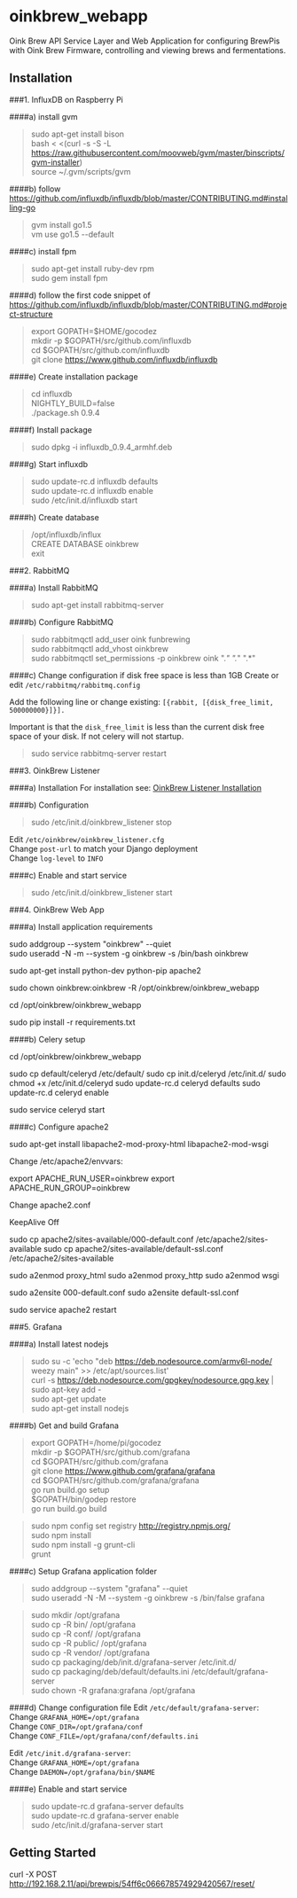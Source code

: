 # oinkbrew_webapp
Oink Brew API Service Layer and Web Application for configuring BrewPis with Oink Brew Firmware, controlling and viewing brews and fermentations.


## Installation

###1. InfluxDB on Raspberry Pi  
  
####a) install gvm
> sudo apt-get install bison  
> bash < <(curl -s -S -L https://raw.githubusercontent.com/moovweb/gvm/master/binscripts/gvm-installer)  
> source ~/.gvm/scripts/gvm  

####b) follow https://github.com/influxdb/influxdb/blob/master/CONTRIBUTING.md#installing-go
> gvm install go1.5  
> vm use go1.5 --default  

####c) install fpm
> sudo apt-get install ruby-dev rpm  
> sudo gem install fpm  

####d) follow the first code snippet of https://github.com/influxdb/influxdb/blob/master/CONTRIBUTING.md#project-structure
> export GOPATH=$HOME/gocodez  
> mkdir -p $GOPATH/src/github.com/influxdb  
> cd $GOPATH/src/github.com/influxdb  
> git clone https://www.github.com/influxdb/influxdb
  
####e) Create installation package
> cd influxdb  
> NIGHTLY_BUILD=false  
> ./package.sh 0.9.4

####f) Install package
> sudo dpkg -i influxdb_0.9.4_armhf.deb  

####g) Start influxdb
> sudo update-rc.d influxdb defaults  
> sudo update-rc.d influxdb enable  
> sudo /etc/init.d/influxdb start  

####h) Create database
> /opt/influxdb/influx  
> CREATE DATABASE oinkbrew  
> exit  

###2. RabbitMQ

####a) Install RabbitMQ
> sudo apt-get install rabbitmq-server  

####b) Configure RabbitMQ
> sudo rabbitmqctl add_user oink funbrewing  
> sudo rabbitmqctl add_vhost oinkbrew  
> sudo rabbitmqctl set_permissions -p oinkbrew oink ".*" ".*" ".*"  

####c) Change configuration if disk free space is less than 1GB
Create or edit `/etc/rabbitmq/rabbitmq.config`  
  
Add the following line or change existing: `[{rabbit, [{disk_free_limit, 500000000}]}].`

Important is that the `disk_free_limit` is less than the current disk free space of your disk.
If not celery will not startup.

> sudo service rabbitmq-server restart  

###3. OinkBrew Listener

####a) Installation
For installation see: [OinkBrew Listener Installation](https://github.com/thomast74/oinkbrew_listener/blob/master/README.md)    

####b) Configuration
> sudo /etc/init.d/oinkbrew_listener stop  
  
Edit `/etc/oinkbrew/oinkbrew_listener.cfg`  
    Change `post-url` to match your Django deployment  
    Change `log-level` to `INFO`  

####c) Enable and start service
> sudo /etc/init.d/oinkbrew_listener start  

###4. OinkBrew Web App

####a) Install application requirements


sudo addgroup --system "oinkbrew" --quiet  
sudo useradd -N -m --system -g oinkbrew -s /bin/bash oinkbrew  

sudo apt-get install python-dev python-pip apache2  

sudo chown oinkbrew:oinkbrew -R /opt/oinkbrew/oinkbrew_webapp

cd /opt/oinkbrew/oinkbrew_webapp

sudo pip install -r requirements.txt

####b) Celery setup
  
cd /opt/oinkbrew/oinkbrew_webapp

sudo cp default/celeryd /etc/default/
sudo cp init.d/celeryd /etc/init.d/
sudo chmod +x /etc/init.d/celeryd
sudo update-rc.d celeryd defaults
sudo update-rc.d celeryd enable

sudo service celeryd start

####c) Configure apache2

sudo apt-get install libapache2-mod-proxy-html libapache2-mod-wsgi  

Change /etc/apache2/envvars:

export APACHE_RUN_USER=oinkbrew
export APACHE_RUN_GROUP=oinkbrew

Change apache2.conf

KeepAlive Off


sudo cp apache2/sites-available/000-default.conf /etc/apache2/sites-available
sudo cp apache2/sites-available/default-ssl.conf /etc/apache2/sites-available

sudo a2enmod proxy_html
sudo a2enmod proxy_http
sudo a2enmod wsgi

sudo a2ensite 000-default.conf
sudo a2ensite default-ssl.conf

sudo service apache2 restart


###5. Grafana

####a) Install latest nodejs
> sudo su -c 'echo "deb https://deb.nodesource.com/armv6l-node/ weezy main" >> /etc/apt/sources.list'  
> curl -s https://deb.nodesource.com/gpgkey/nodesource.gpg.key | sudo apt-key add -  
> sudo apt-get update  
> sudo apt-get install nodejs  

####b) Get and build Grafana
> export GOPATH=/home/pi/gocodez  
> mkdir -p $GOPATH/src/github.com/grafana  
> cd $GOPATH/src/github.com/grafana  
> git clone https://www.github.com/grafana/grafana  
> cd $GOPATH/src/github.com/grafana/grafana  
> go run build.go setup  
> $GOPATH/bin/godep restore  
> go run build.go build  
  
> sudo npm config set registry http://registry.npmjs.org/  
> sudo npm install  
> sudo npm install -g grunt-cli  
> grunt  

####c) Setup Grafana application folder
> sudo addgroup --system "grafana" --quiet  
> sudo useradd -N -M --system -g oinkbrew -s /bin/false grafana  

> sudo mkdir /opt/grafana  
> sudo cp -R bin/ /opt/grafana  
> sudo cp -R conf/ /opt/grafana  
> sudo cp -R public/ /opt/grafana  
> sudo cp -R vendor/ /opt/grafana  
> sudo cp packaging/deb/init.d/grafana-server /etc/init.d/  
> sudo cp packaging/deb/default/defaults.ini /etc/default/grafana-server  
> sudo chown -R grafana:grafana /opt/grafana  

####d) Change configuration file
Edit `/etc/default/grafana-server`:  
  Change `GRAFANA_HOME=/opt/grafana`  
  Change `CONF_DIR=/opt/grafana/conf`  
  Change `CONF_FILE=/opt/grafana/conf/defaults.ini`
  
Edit `/etc/init.d/grafana-server`:  
  Change `GRAFANA_HOME=/opt/grafana`  
  Change `DAEMON=/opt/grafana/bin/$NAME`  

####e) Enable and start service
> sudo update-rc.d grafana-server defaults  
> sudo update-rc.d grafana-server enable  
> sudo /etc/init.d/grafana-server start  

## Getting Started  

curl -X POST http://192.168.2.11/api/brewpis/54ff6c066678574929420567/reset/
